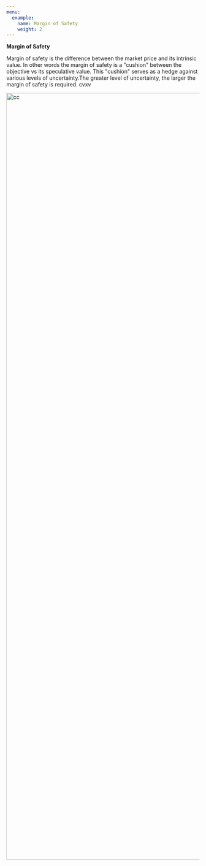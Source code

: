 ```yaml
---
menu:
  example:
    name: Margin of Safety
    weight: 2
---
```

**Margin of Safety**

Margin of safety is the difference between the market price and its intrinsic value. In other words the margin of safety is a "cushion" between the objective vs its speculative value. This "cushion" serves as a hedge against various levels of uncertainty.The greater level of uncertainty, the larger the margin of safety is required. cvxv

<p><img src="/courses/example/example5_files/MS.jpg" alt="cc" width="2000" ></p>